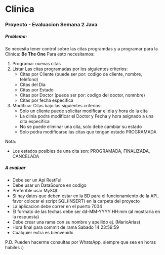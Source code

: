# Clinica

### Proyecto - Evaluacion Semana 2 Java

##### Problema:

Se necesita tener control sobre las citas programdas y a programar para la Clinica: **Be The One**
Para esto necesitamos:

1.  Programar nuevas citas
2.  Listar Las citas programadas por los siguientes criterios:
    - Citas por Cliente (puede ser por: codigo de cliente, nombre, telefono)
    - Citas del Dia
    - Citas por Estado
    - Citas por Doctor (puede ser por: codigo del doctor, nomnbre)
    - Citas por fecha especifica
3. Modificar Citas bajo las siguientes criterios:
    - Solo un cliente puede solicitar modificar el dia y hora de la cita
    - La clinia podra modificar el Doctor y Fecha y hora asignado a una cita especifica
    - No se puede eliminar una cita, solo debe cambiar su estado
    - Solo podra modificarse las citas que tengan estado PROGRAMADA


Nota:
- Los estados posibles de una cita son: PROGRAMADA, FINALIZADA, CANCELADA

##### A evaluar
- Debe ser un Api RestFul
- Debe usar un DataSource en codigo
- Preferible usar MySQL
- Si hay datos que deben estar en la BD para el funcionamiento de la API, favor colocar el script SQL(INSERT) en la carpeta del proyecto
- La aplicacion debe correr en el puerto 7004
- El formato de las fechas debe ser dd-MM-YYYY HH:mm (al mostrarla en la respuesta)
- Debe crear una rama con su nombre y apellido ej. (MarioArias)
- Hora final para commit de rama Sabado 14 23:59:59
- Cualquier extra es bienvenido

P.D.
Pueden hacerme consultas por WhatsApp, siempre que sea en horas habiles :) 
